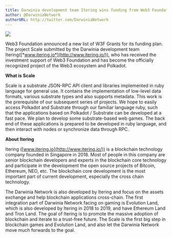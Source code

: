 ```yaml
---
title: Darwinia development team Itering wins funding from Web3 Foundation
author: @DarwiniaNetwork
authorURL: http://twitter.com/DarwiniaNetwork
---
```


![](assets/doc15-1.jpeg)

Web3 Foundation announced a new list of W3F Grants for its funding plan. The project Scale submitted by the Darwinia development team Itering([*www.itering.io*](http://www.itering.io/)), who has received the investment support of Web3 Foundation and has become the officially recognized project of the Web3 ecosystem and Polkadot.

<!--truncate-->

**What is Scale**

Scale is a substrate JSON-RPC API client and libraries implemented in ruby language for general use. It contains the implementation of low-level data formats, various substrate types and also supports metadata. This work is the prerequisite of our subsequent series of projects. We hope to easily access Polkadot and Substrate through our familiar language ruby, such that the applications based on Polkadot / Substrate can be developed at a fast pace. We plan to develop some substrate-based web games. The back end of these applications is prepared to be developed in ruby language, and then interact with nodes or synchronize data through RPC.

**About Itering**

Itering ([www.itering.io](http://www.itering.io/)) is a blockchain technology company founded in Singapore in 2018. Most of people in this company are senior blockchain developers and experts in the blockchain core technology and participate in the development the open source projects of Bitcoin, Ethereum, NEO, etc. The blockchain core development is the most important part of current development, especially the cross chain technology.

The Darwinia Network is also developed by Itering and focus on the assets exchange and help blockchain applications cross-chain. The first integration part of Darwinia Network facing on gaming is Evolution Land, which is also developed by Itering in 2018 to 2019, and have Ethereum Land and Tron Land. The goal of Itering is to promote the massive adoption of blockchain and iterate to a trust-free future. The Scale is the first big step in blockchain games and Evolution Land, and also let the Darwinia Network move much forwards to the goal.
